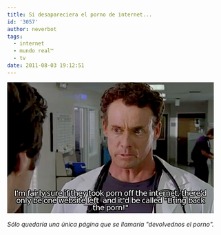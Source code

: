 ```yaml
---
title: Si desapareciera el porno de internet...
id: '3057'
author: neverbot
tags:
  - internet
  - mundo real™
  - tv
date: 2011-08-03 19:12:51
---
```


![scrubs.png](./si-desapareciera-el-porno-de-internet/scrubs.png)

_Sólo quedaría una única página que se llamaría "devolvednos el porno"._